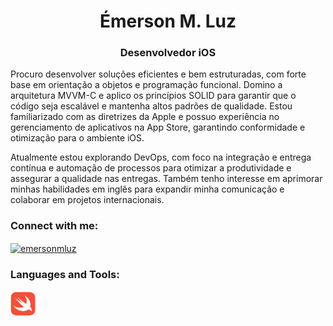 <h1 align="center">Émerson M. Luz</h1>
<h3 align="center">Desenvolvedor iOS</h3>

Procuro desenvolver soluções eficientes e bem estruturadas, com forte base em orientação a objetos e programação funcional. Domino a arquitetura MVVM-C e aplico os princípios SOLID para garantir que o código seja escalável e mantenha altos padrões de qualidade. Estou familiarizado com as diretrizes da Apple e possuo experiência no gerenciamento de aplicativos na App Store, garantindo conformidade e otimização para o ambiente iOS.

Atualmente estou explorando DevOps, com foco na integração e entrega contínua e automação de processos para otimizar a produtividade e assegurar a qualidade nas entregas. Também tenho interesse em aprimorar minhas habilidades em inglês para expandir minha comunicação e colaborar em projetos internacionais.

<h3 align="left">Connect with me:</h3>
<p align="left">
<a href="https://linkedin.com/in/emersonmluz" target="blank"><img align="center" src="https://raw.githubusercontent.com/rahuldkjain/github-profile-readme-generator/master/src/images/icons/Social/linked-in-alt.svg" alt="emersonmluz" height="30" width="40" /></a>
</p>

<h3 align="left">Languages and Tools:</h3>
<p <a href="https://developer.apple.com/swift/" target="_blank" rel="noreferrer"> <img src="https://raw.githubusercontent.com/devicons/devicon/master/icons/swift/swift-original.svg" alt="swift" width="40" height="40"/> </a> </a>
